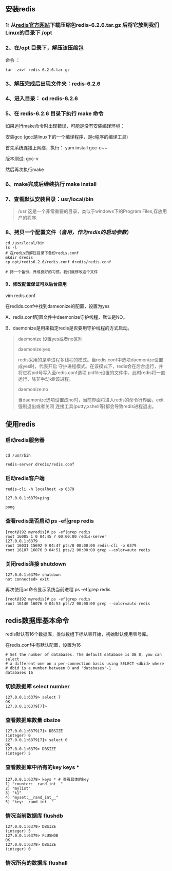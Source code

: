 

## 安装redis

### 1: 从[redis官方网站](https://redis.io/)下载压缩包redis-6.2.6.tar.gz 后将它放到我们Linux的目录下 /opt


### 2、在/opt 目录下，解压该压缩包

命令 ： 
```
tar -zxvf redis-6.2.6.tar.gz
```

### 3、解压完成后出现文件夹：redis-6.2.6

### 4、进入目录： cd redis-6.2.6


### 5、在 redis-6.2.6 目录下执行 make 命令

如果运行make命令时出现错误，可能是没有安装编译环境：

  安装gcc (gcc是linux下的一个编译程序，是c程序的编译工具)

  首先系统连接上网络，执行：
   yum install gcc-c++

   版本测试: gcc-v

   然后再次执行make

### 6、make完成后继续执行 make install

    
### 7、查看默认安装目录：usr/local/bin

>/usr 这是一个非常重要的目录，类似于windows下的Program Files,存放用户的程序.


### 8、拷贝一个配置文件（***备用，作为redis的启动参数***）

```
cd /usr/local/bin
ls -l
# 在redis的解压目录下备份redis.conf
mkdir dredis
cp opt/redis6.2.6/redis.conf dredis/redis.conf 

# 拷一个备份，养成良好的习惯，我们就修改这个文件
```

#### 9、修改配置保证可以后台应用

vim redis.conf

在redids.conf中找到dameonize的配置，设置为yes

A、redis.conf配置文件中daemonize守护线程，默认是NO。

B、daemonize是用来指定redis是否要用守护线程的方式启动。

>daemonize 设置yes或者no区别
>
>daemonize:yes
>
>redis采用的是单进程多线程的模式。当redis.conf中选项daemonize设置成yes时，代表开启
守护进程模式。在该模式下，redis会在后台运行，并将进程pid号写入至redis.conf选项
pidfile设置的文件中，此时redis将一直运行，除非手动kill该进程。
>
>daemonize:no
>
>当daemonize选项设置成no时，当前界面将进入redis的命令行界面，exit强制退出或者关闭
连接工具(putty,xshell等)都会导致redis进程退出。

## 使用redis

### 启动redis服务器

```

cd /usr/bin

redis-server dredis/redis.conf

```

### 启动redis客户端

```
redis-cli -h localhost -p 6379

127.0.0.1:6379>ping

pong

```

### 查看redis是否启动 ps -ef|grep redis

```
[root@192 myredis]# ps -ef|grep redis
root 16005 1 0 04:45 ? 00:00:00 redis-server
127.0.0.1:6379
root 16031 15692 0 04:47 pts/0 00:00:00 redis-cli -p 6379
root 16107 16076 0 04:51 pts/2 00:00:00 grep --color=auto redis
```

### 关闭redis连接 shutdown 

```
127.0.0.1:6379> shutdown
not connected> exit
```

再次使用ps命令显示系统当前进程 
ps -ef|grep redis

```
[root@192 myredis]# ps -ef|grep redis
root 16140 16076 0 04:53 pts/2 00:00:00 grep --color=auto redis
```

## redis数据库基本命令

redis默认有16个数据库，类似数组下标从零开始，初始默认使用零号库。

在redis.conf中有默认配置，设置为16


```
# Set the number of databases. The default database is DB 0, you can select
# a different one on a per-connection basis using SELECT <dbid> where
# dbid is a number between 0 and 'databases'-1
databases 16

```

### 切换数据库 select number

```
127.0.0.1:6379> select 7
OK
127.0.0.1:6379[7]>

```

### 查看数据库数量 dbsize

```
127.0.0.1:6379[7]> DBSIZE
(integer) 0
127.0.0.1:6379[7]> select 0
OK
127.0.0.1:6379> DBSIZE
(integer) 5

```

### 查看数据库中所有的key  keys *

```
127.0.0.1:6379> keys * # 查看具体的key
1) "counter:__rand_int__"
2) "mylist"
3) "k1"
4) "myset:__rand_int__"
5) "key:__rand_int__"

```

### 情况当前数据库 flushdb

```
127.0.0.1:6379> DBSIZE
(integer) 5
127.0.0.1:6379> FLUSHDB
OK
127.0.0.1:6379> DBSIZE
(integer) 0

```

### 情况所有的数据库 flushall

